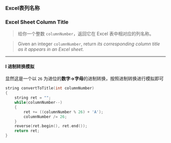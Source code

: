 ### Excel表列名称
### Excel Sheet Column Title

> 给你一个整数 `columnNumber`，返回它在 Excel 表中相对应的列名称。  

> Given an integer `columnNumber`, return *its corresponding column title as it appears in an Excel sheet*.  

----------

#### I 进制转换模拟

显然这是一个以 `26` 为进位的**数字->字母**的进制转换，按照进制转换进行模拟即可  

```cpp
string convertToTitle(int columnNumber) 
{
    string ret = "";
    while(columnNumber--)
    {
        ret += ((columnNumber % 26) + 'A');
        columnNumber /= 26;
    }
    reverse(ret.begin(), ret.end());
    return ret;
}
```

